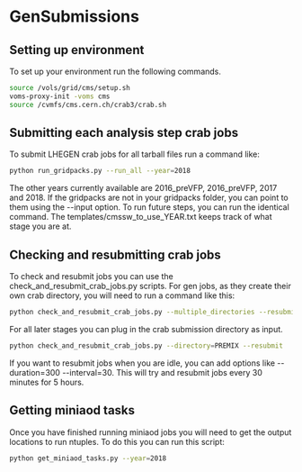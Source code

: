 # GenSubmissions

## Setting up environment

To set up your environment run the following commands.

```bash
source /vols/grid/cms/setup.sh 
voms-proxy-init -voms cms
source /cvmfs/cms.cern.ch/crab3/crab.sh
```

## Submitting each analysis step crab jobs

To submit LHEGEN crab jobs for all tarball files run a command like:

```bash
python run_gridpacks.py --run_all --year=2018
```

The other years currently available are 2016_preVFP, 2016_preVFP, 2017 and 2018. If the gridpacks are not in your gridpacks folder, you can point to them using the --input option. To run future steps, you can run the identical command. The templates/cmssw_to_use_YEAR.txt keeps track of what stage you are at.

## Checking and resubmitting crab jobs

To check and resubmit jobs you can use the check_and_resubmit_crab_jobs.py scripts. For gen jobs, as they create their own crab directory, you will need to run a command like this:

```bash
python check_and_resubmit_crab_jobs.py --multiple_directories --resubmit
```

For all later stages you can plug in the crab submission directory as input.

```bash
python check_and_resubmit_crab_jobs.py --directory=PREMIX --resubmit
```

If you want to resubmit jobs when you are idle, you can add options like --duration=300 --interval=30. This will try and resubmit jobs every 30 minutes for 5 hours.

## Getting miniaod tasks

Once you have finished running miniaod jobs you will need to get the output locations to run ntuples. To do this you can run this script:

```bash
python get_miniaod_tasks.py --year=2018
```

